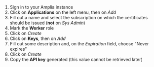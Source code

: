 ﻿1. Sign in to your Amplia instance
1. Click on **Applications** on the left menu, then on *Add*
1. Fill out a name and select the subscription on which the certificates should be issued (**not** on *Sys Admin*)
1. Mark the **Worker** role
1. Click on *Create*
1. Click on **Keys**, then on *Add*
1. Fill out some description and, on the *Expiration* field, choose "Never expires"
1. Click on *Create*
1. Copy the **API key** generated (this value cannot be retrieved later)
